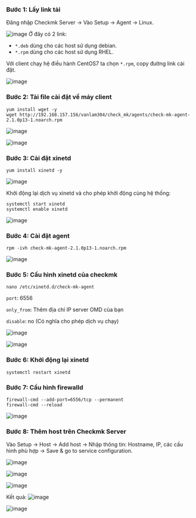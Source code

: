 ### Bước 1: Lấy link tải

Đăng nhập Checkmk Server -> Vào Setup -> Agent -> Linux.

![image](https://user-images.githubusercontent.com/111721629/194810821-1b79fc0d-136b-44fe-8e4c-60e6a64270ed.png)
Ở đây có 2 link:

- `*.deb` dùng cho các host sử dụng debian.
- `*.rpm` dùng cho các host sử dụng RHEL.

Với client chạy hệ điều hành CentOS7 ta chọn `*.rpm`, copy đường link cài đặt. 

![image](https://user-images.githubusercontent.com/111721629/194811011-f56450b3-1891-4b24-afb2-73bb8f810b24.png)

### Bước 2: Tải file cài đặt về máy client

```
yum install wget -y
wget http://192.168.157.156/vanlam304/check_mk/agents/check-mk-agent-2.1.0p13-1.noarch.rpm
```

![image](https://user-images.githubusercontent.com/111721629/194811474-f0e60837-c797-4b0a-9c48-1de7069fd0d2.png)

![image](https://user-images.githubusercontent.com/111716161/194449070-3ec30edd-5872-43d4-a0ad-97c6af44b6cf.png)


### Bước 3: Cài đặt xinetd

```
yum install xinetd -y
```

![image](https://user-images.githubusercontent.com/111721629/194811633-479c88c8-fbed-4801-a3f9-7e865146d006.png)

Khởi động lại dịch vụ xinetd và cho phép khởi động cùng hệ thống:

```
systemctl start xinetd
systemctl enable xinetd
```

![image](https://user-images.githubusercontent.com/111721629/194811906-48a9d8c3-2f64-483a-8b00-81da9ee285fe.png)

### Bước 4: Cài đặt agent

```
rpm -ivh check-mk-agent-2.1.0p13-1.noarch.rpm
```

![image](https://user-images.githubusercontent.com/111721629/194812067-3be75dd7-fb01-4a96-92c5-d604f2e48917.png)

### Bước 5: Cấu hình xinetd của checkmk

```
nano /etc/xinetd.d/check-mk-agent
```

`port`: 6556

`only_from`: Thêm địa chỉ IP server OMD của bạn

`disable`: no (Có nghĩa cho phép dịch vụ chạy)

![image](https://user-images.githubusercontent.com/111721629/194812298-5a6738c9-b9d5-4fd0-a89e-e34f6a7fa017.png)

![image](https://user-images.githubusercontent.com/111721629/194812336-86cbe4b2-61c0-4b65-8d8d-53683d8e3961.png)

### Bước 6: Khởi động lại xinetd

```
systemctl restart xinetd
```

### Bước 7: Cấu hình firewalld

```
firewall-cmd --add-port=6556/tcp --permanent
firewall-cmd --reload
```

![image](https://user-images.githubusercontent.com/111721629/194812451-bc330d2b-5ca2-4f93-bf33-8baeeb95a442.png)
### Bước 8: Thêm host trên Checkmk Server

Vào Setup ->  Host -> Add host -> Nhập thông tin: Hostname, IP, các cấu hình phù hợp -> Save & go to service configuration. 

![image](https://user-images.githubusercontent.com/111721629/194813042-6ee1bc22-c685-459c-8203-d613fd47f89f.png)

![image](https://user-images.githubusercontent.com/111721629/194813124-6128937d-2945-47d4-882f-20c83d71ba69.png)

![image](https://user-images.githubusercontent.com/111721629/194813296-073baac4-b8cb-4afd-bc80-915d751554b1.png)

Kết quả:
![image](https://user-images.githubusercontent.com/111721629/194813372-d97b49f4-0903-4755-9575-3aaf8ef686db.png)

![image](https://user-images.githubusercontent.com/111721629/194813450-0d515cec-cd60-4c94-80af-235851fa1b1a.png)
